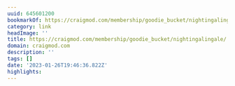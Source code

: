```yaml
---
uuid: 645601200
bookmarkOf: https://craigmod.com/membership/goodie_bucket/nightingalingale/
category: link
headImage: ''
title: https://craigmod.com/membership/goodie_bucket/nightingalingale/
domain: craigmod.com
description: ''
tags: []
date: '2023-01-26T19:46:36.822Z'
highlights:
---
```



